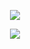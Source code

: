 <p align="center"

![](https://komarev.com/ghpvc/?username=silentsaltcookie&color=5f00db&label=+grape+toothpaste+/+white+grape+fans..)
<p align="center">
<img src="https://i.postimg.cc/8CTmwVvz/SPOILER-Titelloses-548-20250715114301.webp"/>
<p align="center">

